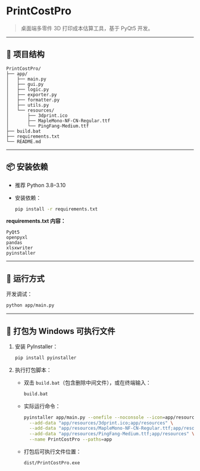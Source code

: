 # PrintCostPro

> 桌面端多零件 3D 打印成本估算工具，基于 PyQt5 开发。

---

## 📁 项目结构

```
PrintCostPro/
├── app/
│   ├── main.py
│   ├── gui.py
│   ├── logic.py
│   ├── exporter.py
│   ├── formatter.py
│   ├── utils.py
│   └── resources/
│       ├── 3dprint.ico
│       ├── MapleMono-NF-CN-Regular.ttf
│       └── PingFang-Medium.ttf
├── build.bat
├── requirements.txt
└── README.md
```

---

## 📦 安装依赖

- 推荐 Python 3.8–3.10
- 安装依赖：

  ```bash
  pip install -r requirements.txt
  ```

**requirements.txt 内容：**

```
PyQt5
openpyxl
pandas
xlsxwriter
pyinstaller
```

---

## 🚀 运行方式

开发调试：

```bash
python app/main.py
```

---

## 🔨 打包为 Windows 可执行文件

1. 安装 PyInstaller：

   ```bash
   pip install pyinstaller
   ```

2. 执行打包脚本：

   - 双击 `build.bat`（包含删除中间文件），或在终端输入：

     ```bash
     build.bat
     ```

   - 实际运行命令：

     ```bash
     pyinstaller app/main.py --onefile --noconsole --icon=app/resources/3dprint.ico \
       --add-data "app/resources/3dprint.ico;app/resources" \
       --add-data "app/resources/MapleMono-NF-CN-Regular.ttf;app/resources" \
       --add-data "app/resources/PingFang-Medium.ttf;app/resources" \
       --name PrintCostPro --paths=app
     ```

   - 打包后可执行文件位置：

     ```
     dist/PrintCostPro.exe
     ```

